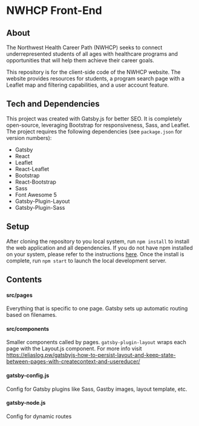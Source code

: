 # NWHCP Front-End

## About
The Northwest Health Career Path (NWHCP) seeks to connect underrepresented students of all ages with healthcare programs and opportunities that will help them achieve their career goals.

This repository is for the client-side code of the NWHCP website. The website provides resources for students, a program search page with a Leaflet map and filtering capabilities, and a user account feature.

## Tech and Dependencies
This project was created with Gatsby.js for better SEO. It is completely open-source, leveraging Bootstrap for responsiveness, Sass, and Leaflet. The project requires the following dependencies (see `package.json` for version numbers):

- Gatsby
- React
- Leaflet
- React-Leaflet
- Bootstrap
- React-Bootstrap
- Sass
- Font Awesome 5
- Gatsby-Plugin-Layout
- Gatsby-Plugin-Sass

## Setup
After cloning the repository to you local system, run `npm install` to install the web application and all dependencies. If you do not have npm installed on your system, please refer to the instructions [here](https://www.npmjs.com/get-npm). Once the install is complete, run `npm start` to launch the local development server.

<!--
## Deploy
Built static html/js/css from `npm run build` will be hosted by nginx, which is also the gateway of the whole system. See NWHCP-docker for more information.
-->

## Contents

#### src/pages
Everything that is specific to one page. Gatsby sets up automatic routing based on filenames.

#### src/components
Smaller components called by pages. `gatsby-plugin-layout` wraps each page with the Layout.js component. For more info visit https://eliaslog.pw/gatsbyjs-how-to-persist-layout-and-keep-state-between-pages-with-createcontext-and-usereducer/

#### gatsby-config.js
Config for Gatsby plugins like Sass, Gastby images, layout template, etc.

#### gatsby-node.js
Config for dynamic routes